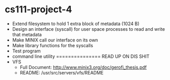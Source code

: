 cs111-project-4
===============
+ Extend filesystem to hold 1 extra block of metadata (1024 B)
+ Design an interface (syscall) for user space processes to read and write that metadata
+ Make MINIX call our interface on its own
+ Make library functions for the syscalls
+ Test program
+ command line utility
===============
READ UP ON DIS SHIT
+ VFS
    + Full Document: http://www.minix3.org/doc/gerofi_thesis.pdf
    + README: /usr/src/servers/vfs/README
